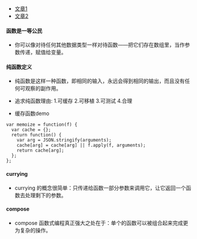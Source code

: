 * [文章1](https://juntao.gitbooks.io/fun-with-underscore/content/fp/index.html)
* [文章2](https://www.gitbook.com/book/llh911001/mostly-adequate-guide-chinese/details)

#### 函数是一等公民
* 你可以像对待任何其他数据类型一样对待函数——把它们存在数组里，当作参数传递，赋值给变量。

#### 纯函数定义
* 纯函数是这样一种函数，即相同的输入，永远会得到相同的输出，而且没有任何可观察的副作用。
* 追求纯函数理由: 1.可缓存 2.可移植 3.可测试 4.合理

* 缓存函数demo
``` 
var memoize = function(f) {
  var cache = {};
  return function() {
    var arg = JSON.stringify(arguments);
    cache[arg] = cache[arg] || f.apply(f, arguments);
    return cache[arg];
  };
};
```

#### currying
* currying 的概念很简单：只传递给函数一部分参数来调用它，让它返回一个函数去处理剩下的参数。

#### compose
* compose 函数式编程真正强大之处在于：单个的函数可以被组合起来完成更为复杂的操作。
